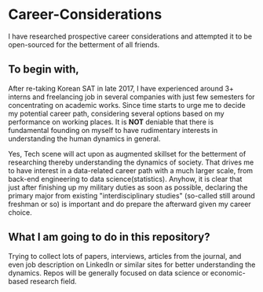 # Career-Considerations
I have researched prospective career considerations and attempted it to be open-sourced for the betterment of all friends.

## To begin with,
After re-taking Korean SAT in late 2017, I have experienced around 3+ interns and freelancing job in several companies with just few semesters for concentrating on academic works. Since time starts to urge me to decide my potential career path, considering several options based on my performance on working places. It is **NOT** deniable that there is fundamental founding on myself to have rudimentary interests in understanding the human dynamics in general. 

Yes, Tech scene will act upon as augmented skillset for the betterment of researching thereby understanding the dynamics of society. That drives me to have interest in a data-related career path with a much larger scale, from back-end engineering to data science(statistics). Anyhow, it is clear that just after finishing up my military duties as soon as possible, declaring the primary major from existing "interdisciplinary studies" (so-called still around freshman or so) is important and do prepare the afterward given my career choice.

## What I am going to do in this repository?
Trying to collect lots of papers, interviews, articles from the journal, and even job description on LinkedIn or similar sites for better understanding the dynamics. Repos will be generally focused on data science or economic-based research field.
